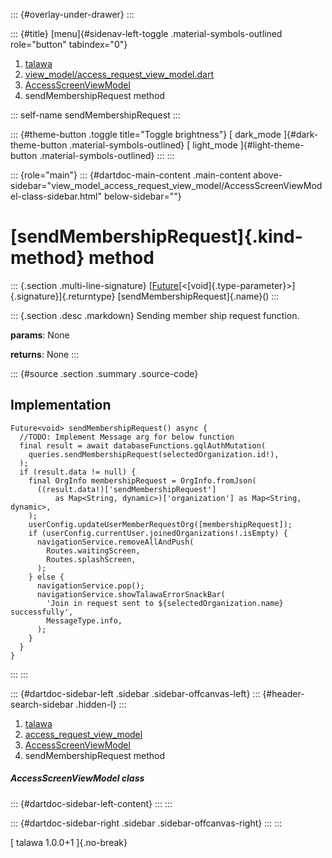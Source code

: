 ::: {#overlay-under-drawer}
:::

::: {#title}
[menu]{#sidenav-left-toggle .material-symbols-outlined role="button"
tabindex="0"}

1.  [talawa](../../index.html)
2.  [view_model/access_request_view_model.dart](../../view_model_access_request_view_model/)
3.  [AccessScreenViewModel](../../view_model_access_request_view_model/AccessScreenViewModel-class.html)
4.  sendMembershipRequest method

::: self-name
sendMembershipRequest
:::

::: {#theme-button .toggle title="Toggle brightness"}
[ dark_mode ]{#dark-theme-button .material-symbols-outlined} [
light_mode ]{#light-theme-button .material-symbols-outlined}
:::
:::

::: {role="main"}
::: {#dartdoc-main-content .main-content above-sidebar="view_model_access_request_view_model/AccessScreenViewModel-class-sidebar.html" below-sidebar=""}
<div>

# [sendMembershipRequest]{.kind-method} method

</div>

::: {.section .multi-line-signature}
[[Future](https://api.flutter.dev/flutter/dart-core/Future-class.html)[\<[void]{.type-parameter}\>]{.signature}]{.returntype}
[sendMembershipRequest]{.name}()
:::

::: {.section .desc .markdown}
Sending member ship request function.

**params**: None

**returns**: None
:::

::: {#source .section .summary .source-code}
## Implementation

``` language-dart
Future<void> sendMembershipRequest() async {
  //TODO: Implement Message arg for below function
  final result = await databaseFunctions.gqlAuthMutation(
    queries.sendMembershipRequest(selectedOrganization.id!),
  );
  if (result.data != null) {
    final OrgInfo membershipRequest = OrgInfo.fromJson(
      ((result.data!)['sendMembershipRequest']
          as Map<String, dynamic>)['organization'] as Map<String, dynamic>,
    );
    userConfig.updateUserMemberRequestOrg([membershipRequest]);
    if (userConfig.currentUser.joinedOrganizations!.isEmpty) {
      navigationService.removeAllAndPush(
        Routes.waitingScreen,
        Routes.splashScreen,
      );
    } else {
      navigationService.pop();
      navigationService.showTalawaErrorSnackBar(
        'Join in request sent to ${selectedOrganization.name} successfully',
        MessageType.info,
      );
    }
  }
}
```
:::
:::

::: {#dartdoc-sidebar-left .sidebar .sidebar-offcanvas-left}
::: {#header-search-sidebar .hidden-l}
:::

1.  [talawa](../../index.html)
2.  [access_request_view_model](../../view_model_access_request_view_model/)
3.  [AccessScreenViewModel](../../view_model_access_request_view_model/AccessScreenViewModel-class.html)
4.  sendMembershipRequest method

##### AccessScreenViewModel class

::: {#dartdoc-sidebar-left-content}
:::
:::

::: {#dartdoc-sidebar-right .sidebar .sidebar-offcanvas-right}
:::
:::

[ talawa 1.0.0+1 ]{.no-break}
